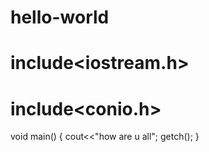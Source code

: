 # hello-world
# include<iostream.h>
# include<conio.h>
void main()
{
 cout<<"how are u all";
 getch();
} 
